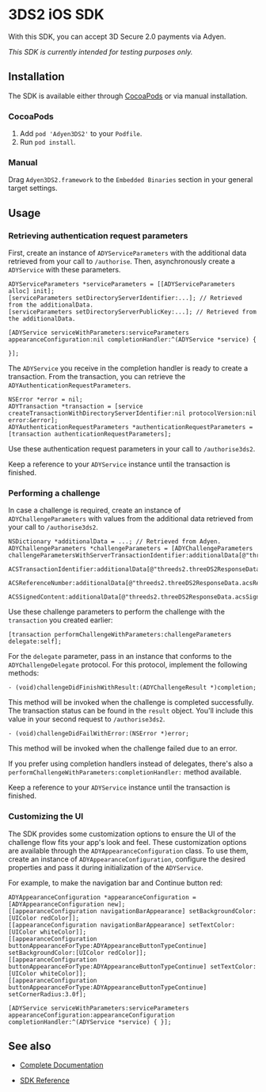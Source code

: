 # 3DS2 iOS SDK

With this SDK, you can accept 3D Secure 2.0 payments via Adyen.

_This SDK is currently intended for testing purposes only._

## Installation

The SDK is available either through [CocoaPods](http://cocoapods.org) or via manual installation.

### CocoaPods

1. Add `pod 'Adyen3DS2'` to your `Podfile`.
2. Run `pod install`.

### Manual

Drag `Adyen3DS2.framework` to the `Embedded Binaries` section in your general target settings.

## Usage

### Retrieving authentication request parameters

First, create an instance of `ADYServiceParameters` with the additional data retrieved from your call to `/authorise`.
Then, asynchronously create a `ADYService` with these parameters.

```objc
ADYServiceParameters *serviceParameters = [[ADYServiceParameters alloc] init];
[serviceParameters setDirectoryServerIdentifier:...]; // Retrieved from the additionalData.
[serviceParameters setDirectoryServerPublicKey:...]; // Retrieved from the additionalData.

[ADYService serviceWithParameters:serviceParameters appearanceConfiguration:nil completionHandler:^(ADYService *service) {

}];
```

The `ADYService` you receive in the completion handler is ready to create a transaction. From the transaction, you can retrieve the `ADYAuthenticationRequestParameters`.

```objc
NSError *error = nil;
ADYTransaction *transaction = [service createTransactionWithDirectoryServerIdentifier:nil protocolVersion:nil error:&error];
ADYAuthenticationRequestParameters *authenticationRequestParameters = [transaction authenticationRequestParameters];
```

Use these authentication request parameters in your call to `/authorise3ds2`.

Keep a reference to your `ADYService` instance until the transaction is finished.

### Performing a challenge

In case a challenge is required, create an instance of `ADYChallengeParameters` with values from the additional data retrieved from your call to `/authorise3ds2`.

```objc
NSDictionary *additionalData = ...; // Retrieved from Adyen.
ADYChallengeParameters *challengeParameters = [ADYChallengeParameters challengeParametersWithServerTransactionIdentifier:additionalData[@"threeds2.threeDS2ResponseData.threeDSServerTransID"]
                                                                                                ACSTransactionIdentifier:additionalData[@"threeds2.threeDS2ResponseData.acsTransID"]
                                                                                                      ACSReferenceNumber:additionalData[@"threeds2.threeDS2ResponseData.acsReferenceNumber"]
                                                                                                        ACSSignedContent:additionalData[@"threeds2.threeDS2ResponseData.acsSignedContent"]];
```

Use these challenge parameters to perform the challenge with the `transaction` you created earlier:
```objc
[transaction performChallengeWithParameters:challengeParameters delegate:self];
```

For the `delegate` parameter, pass in an instance that conforms to the `ADYChallengeDelegate` protocol. For this protocol, implement the following methods:

```objc
- (void)challengeDidFinishWithResult:(ADYChallengeResult *)completion;
```

This method will be invoked when the challenge is completed successfully. The transaction status can be found in the `result` object. You'll include this value in your second request to `/authorise3ds2`.

```objc
- (void)challengeDidFailWithError:(NSError *)error;
```

This method will be invoked when the challenge failed due to an error.

If you prefer using completion handlers instead of delegates, there's also a `performChallengeWithParameters:completionHandler:` method available.

Keep a reference to your `ADYService` instance until the transaction is finished.

### Customizing the UI

The SDK provides some customization options to ensure the UI of the challenge flow fits your app's look and feel. These customization options are available through the `ADYAppearanceConfiguration` class. To use them, create an instance of `ADYAppearanceConfiguration`, configure the desired properties and pass it during initialization of the `ADYService`.

For example, to make the navigation bar and Continue button red:
```objc
ADYAppearanceConfiguration *appearanceConfiguration = [ADYAppearanceConfiguration new];
[[appearanceConfiguration navigationBarAppearance] setBackgroundColor:[UIColor redColor]];
[[appearanceConfiguration navigationBarAppearance] setTextColor:[UIColor whiteColor]];
[[appearanceConfiguration buttonAppearanceForType:ADYAppearanceButtonTypeContinue] setBackgroundColor:[UIColor redColor]];
[[appearanceConfiguration buttonAppearanceForType:ADYAppearanceButtonTypeContinue] setTextColor:[UIColor whiteColor]];
[[appearanceConfiguration buttonAppearanceForType:ADYAppearanceButtonTypeContinue] setCornerRadius:3.0f];

[ADYService serviceWithParameters:serviceParameters appearanceConfiguration:appearanceConfiguration completionHandler:^(ADYService *service) { }];
```

## See also

 * [Complete Documentation](https://docs.adyen.com/developers/risk-management/3d-secure-2-0/ios-sdk-integration)

 * [SDK Reference](https://adyen.github.io/adyen-3ds2-ios/Docs/index.html)
